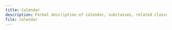 ```yaml
---
title: Calendar
description: Formal description of calendar, subclasses, related classes, and properties.
file: calendar
---
```

